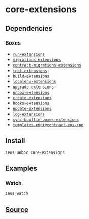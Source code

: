 
core-extensions
====================







## Dependencies
### Boxes
* [`run-extensions`](run-extensions.md)
* [`migrations-extensions`](migrations-extensions.md)
* [`contract-migrations-extensions`](contract-migrations-extensions.md)
* [`test-extensions`](test-extensions.md)
* [`build-extensions`](build-extensions.md)
* [`localenv-extensions`](localenv-extensions.md)
* [`upgrade-extensions`](upgrade-extensions.md)
* [`unbox-extensions`](unbox-extensions.md)
* [`create-extensions`](create-extensions.md)
* [`hooks-extensions`](hooks-extensions.md)
* [`update-extensions`](update-extensions.md)
* [`log-extensions`](log-extensions.md)
* [`sync-builtin-boxes-extensions`](sync-builtin-boxes-extensions.md)
* [`templates-emptycontract-eos-cpp`](templates-emptycontract-eos-cpp.md)




## Install
```bash
zeus unbox core-extensions
```
## Examples
### Watch
```bash
zeus watch
```











## [Source](https://github.com/liquidapps-io/zeus-sdk/tree/master/boxes/groups/core/core-extensions)
